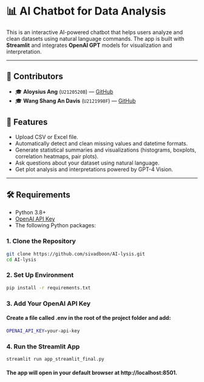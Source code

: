 # 📊 AI Chatbot for Data Analysis

This is an interactive AI-powered chatbot that helps users analyze and clean datasets using natural language commands. The app is built with **Streamlit** and integrates **OpenAI GPT** models for visualization and interpretation.

---

## 👥 Contributors

- 🎓 **Aloysius Ang** (`U2120520B`) — [GitHub](https://github.com/ConcealedSword)
- 🎓 **Wang Shang An Davis** (`U2121998F`) — [GitHub](https://github.com/sivadboon)


## 🚀 Features

- Upload CSV or Excel file.
- Automatically detect and clean missing values and datetime formats.
- Generate statistical summaries and visualizations (histograms, boxplots, correlation heatmaps, pair plots).
- Ask questions about your dataset using natural language.
- Get plot analysis and interpretations powered by GPT-4 Vision.

---

## 🛠️ Requirements

- Python 3.8+
- [OpenAI API Key](https://platform.openai.com/account/api-keys)
- The following Python packages:

### 1. Clone the Repository

```bash
git clone https://github.com/sivadboon/AI-lysis.git
cd AI-lysis
```

### 2. Set Up Environment

```bash
pip install -r requirements.txt
```

### 3. Add Your OpenAI API Key

#### Create a file called .env in the root of the project folder and add:

```bash
OPENAI_API_KEY=your-api-key
```

### 4. Run the Streamlit App

```bash
streamlit run app_streamlit_final.py
```

#### The app will open in your default browser at http://localhost:8501.
